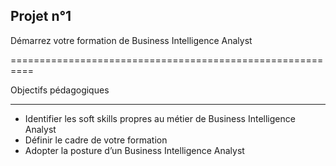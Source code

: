 Projet n°1 
----------

Démarrez votre formation de Business Intelligence Analyst

==========================================================

Objectifs pédagogiques

---------------------

- Identifier les soft skills propres au métier de Business Intelligence Analyst
- Définir le cadre de votre formation
- Adopter la posture d’un Business Intelligence Analyst
